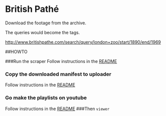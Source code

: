 # British Pathé

Download the footage from the archive.

The queries would become the tags.

http://www.britishpathe.com/search/query/london+zoo/start/1890/end/1969

##HOWTO

###Run the scraper 
Follow instructions in the [README]()
### Copy the downloaded manifest to uploader
Follow instructions in the [README]()
### Go make the playlists on youtube
Follow instructions in the [README]()
###Then `viewer`